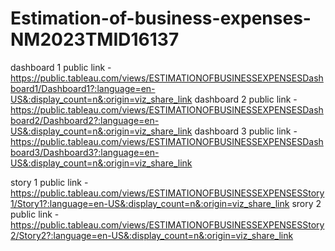 # Estimation-of-business-expenses-NM2023TMID16137


dashboard 1 public link - https://public.tableau.com/views/ESTIMATIONOFBUSINESSEXPENSESDashboard1/Dashboard1?:language=en-US&:display_count=n&:origin=viz_share_link
dashboard 2 public link - https://public.tableau.com/views/ESTIMATIONOFBUSINESSEXPENSESDashboard2/Dashboard2?:language=en-US&:display_count=n&:origin=viz_share_link
dashboard 3 public link - https://public.tableau.com/views/ESTIMATIONOFBUSINESSEXPENSESDashboard3/Dashboard3?:language=en-US&:display_count=n&:origin=viz_share_link

story 1 public link - https://public.tableau.com/views/ESTIMATIONOFBUSINESSEXPENSESStory1/Story1?:language=en-US&:display_count=n&:origin=viz_share_link
srory 2 public link - https://public.tableau.com/views/ESTIMATIONOFBUSINESSEXPENSESStory2/Story2?:language=en-US&:display_count=n&:origin=viz_share_link
